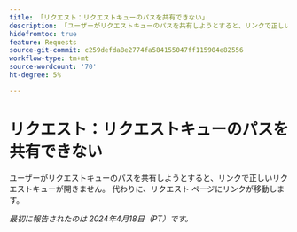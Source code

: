 ```yaml
---
title: 「リクエスト：リクエストキューのパスを共有できない」
description: 「ユーザーがリクエストキューのパスを共有しようとすると、リンクで正しいリクエストキューが開きません。 代わりに、リクエスト ページにリンクが移動します。」
hidefromtoc: true
feature: Requests
source-git-commit: c259defda8e2774fa584155047ff115904e82556
workflow-type: tm+mt
source-wordcount: '70'
ht-degree: 5%

---
```



# リクエスト：リクエストキューのパスを共有できない

ユーザーがリクエストキューのパスを共有しようとすると、リンクで正しいリクエストキューが開きません。 代わりに、リクエスト ページにリンクが移動します。

_最初に報告されたのは 2024年4月18日（PT）です。_

